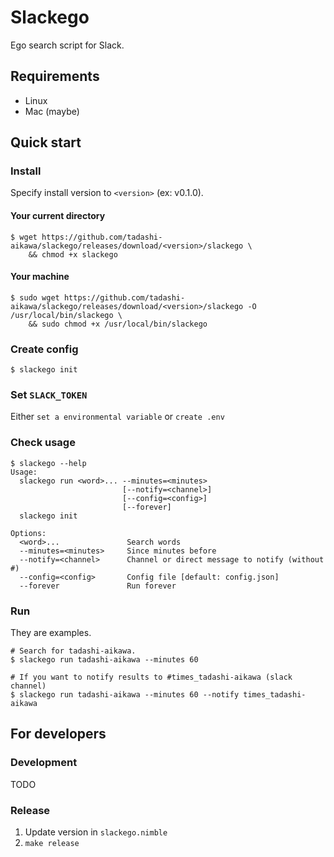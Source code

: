 Slackego
========

Ego search script for Slack.


Requirements
------------

* Linux
* Mac (maybe)


Quick start
-----------

### Install

Specify install version to `<version>` (ex: v0.1.0).

#### Your current directory

```
$ wget https://github.com/tadashi-aikawa/slackego/releases/download/<version>/slackego \
    && chmod +x slackego
```

#### Your machine

```
$ sudo wget https://github.com/tadashi-aikawa/slackego/releases/download/<version>/slackego -O /usr/local/bin/slackego \
    && sudo chmod +x /usr/local/bin/slackego
```


### Create config

```
$ slackego init
```


### Set `SLACK_TOKEN`

Either `set a environmental variable` or `create .env`


### Check usage

```
$ slackego --help
Usage:
  slackego run <word>... --minutes=<minutes>
                         [--notify=<channel>]
                         [--config=<config>]
                         [--forever]
  slackego init

Options:
  <word>...               Search words
  --minutes=<minutes>     Since minutes before
  --notify=<channel>      Channel or direct message to notify (without #)
  --config=<config>       Config file [default: config.json]
  --forever               Run forever
```


### Run

They are examples.

```
# Search for tadashi-aikawa.
$ slackego run tadashi-aikawa --minutes 60

# If you want to notify results to #times_tadashi-aikawa (slack channel)
$ slackego run tadashi-aikawa --minutes 60 --notify times_tadashi-aikawa
```


For developers
--------------

### Development

TODO


### Release

1. Update version in `slackego.nimble`
2. `make release`
